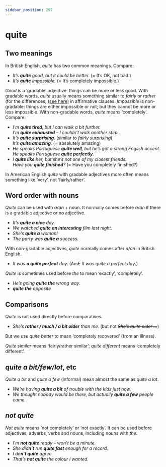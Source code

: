 ```yaml
---
sidebar_position: 297
---
```


# quite

## Two meanings

In British English, *quite* has two common meanings. Compare:

- *It’s **quite** good, but it could be better.* (= It’s OK, not bad.)
- *It’s **quite** impossible.* (= It’s completely impossible.)

*Good* is a ‘gradable’ adjective: things can be more or less good. With gradable words, *quite* usually means something similar to *fairly* or *rather* (for the differences, [(see here)](./fairly-quite-rather-and-pretty-adverbs-of-degree) in affirmative clauses. *Impossible* is non-gradable: things are either impossible or not; but they cannot be more or less impossible. With non-gradable words, *quite* means ‘completely’. Compare:

- *I’m **quite tired**, but I can walk a bit further.*  
  *I’m **quite exhausted** – I couldn’t walk another step.*
- *It’s **quite surprising**.* (similar to *fairly surprising*)  
  *It’s **quite amazing**.* (= absolutely amazing)
- *He speaks Portuguese **quite well**, but he’s got a strong English accent.*  
  *He speaks Portuguese **quite perfectly**.*
- *I **quite like** her, but she’s not one of my closest friends.*  
  *Have you **quite finished**?* (= Have you completely finished?)

In American English *quite* with gradable adjectives more often means something like ‘very’, not ‘fairly/rather’.

## Word order with nouns

*Quite* can be used with *a/an* + noun. It normally comes before *a/an* if there is a gradable adjective or no adjective.

- *It’s **quite a nice** day.*
- *We watched **quite an interesting** film last night.*
- *She’s **quite a** woman!*
- *The party was **quite a** success.*

With non-gradable adjectives, *quite* normally comes after *a/an* in British English.

- *It was **a quite perfect** day.* (AmE *It was quite a perfect day*.)

*Quite* is sometimes used before *the* to mean ‘exactly’, ‘completely’.

- *He’s going **quite the** wrong way.*
- ***quite the** opposite*

## Comparisons

*Quite* is not used directly before comparatives.

- *She’s **rather / much / a bit older** than me.* (but not *~~She’s quite older …~~*)

But we use *quite better* to mean ‘completely recovered’ (from an illness).

*Quite similar* means ‘fairly/rather similar’; *quite different* means ‘completely different’.

## *quite a bit/few/lot*, etc

*Quite a bit* and *quite a few* (informal) mean almost the same as *quite a lot*.

- *We’re having **quite a bit** of trouble with the kids just now.*
- *We thought nobody would be there, but actually **quite a few** people came.*

## *not quite*

*Not quite* means ‘not completely’ or ‘not exactly’. It can be used before adjectives, adverbs, verbs and nouns, including nouns with *the*.

- *I’m **not quite** ready – won’t be a minute.*
- *She did**n’t** run **quite fast** enough for a record.*
- *I do**n’t quite** agree.*
- *That’s **not quite** the colour I wanted.*
